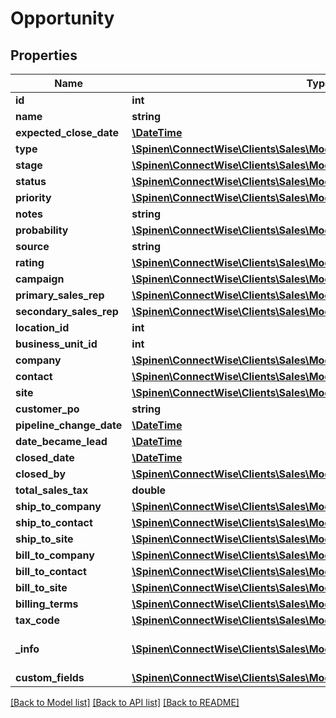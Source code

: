 # Opportunity

## Properties
Name | Type | Description | Notes
------------ | ------------- | ------------- | -------------
**id** | **int** |  | [optional] 
**name** | **string** |  | 
**expected_close_date** | [**\DateTime**](\DateTime.md) |  | [optional] 
**type** | [**\Spinen\ConnectWise\Clients\Sales\Model\OpportunityTypeReference**](OpportunityTypeReference.md) |  | [optional] 
**stage** | [**\Spinen\ConnectWise\Clients\Sales\Model\OpportunityStageReference**](OpportunityStageReference.md) |  | [optional] 
**status** | [**\Spinen\ConnectWise\Clients\Sales\Model\OpportunityStatusReference**](OpportunityStatusReference.md) |  | [optional] 
**priority** | [**\Spinen\ConnectWise\Clients\Sales\Model\OpportunityPriorityReference**](OpportunityPriorityReference.md) |  | [optional] 
**notes** | **string** |  | [optional] 
**probability** | [**\Spinen\ConnectWise\Clients\Sales\Model\OpportunityProbabilityReference**](OpportunityProbabilityReference.md) |  | [optional] 
**source** | **string** |  | [optional] 
**rating** | [**\Spinen\ConnectWise\Clients\Sales\Model\OpportunityRatingReference**](OpportunityRatingReference.md) |  | [optional] 
**campaign** | [**\Spinen\ConnectWise\Clients\Sales\Model\CampaignReference**](CampaignReference.md) |  | [optional] 
**primary_sales_rep** | [**\Spinen\ConnectWise\Clients\Sales\Model\MemberReference**](MemberReference.md) |  | 
**secondary_sales_rep** | [**\Spinen\ConnectWise\Clients\Sales\Model\MemberReference**](MemberReference.md) |  | [optional] 
**location_id** | **int** |  | [optional] 
**business_unit_id** | **int** |  | [optional] 
**company** | [**\Spinen\ConnectWise\Clients\Sales\Model\CompanyReference**](CompanyReference.md) |  | 
**contact** | [**\Spinen\ConnectWise\Clients\Sales\Model\ContactReference**](ContactReference.md) |  | 
**site** | [**\Spinen\ConnectWise\Clients\Sales\Model\SiteReference**](SiteReference.md) |  | 
**customer_po** | **string** |  | [optional] 
**pipeline_change_date** | [**\DateTime**](\DateTime.md) |  | [optional] 
**date_became_lead** | [**\DateTime**](\DateTime.md) |  | [optional] 
**closed_date** | [**\DateTime**](\DateTime.md) |  | [optional] 
**closed_by** | [**\Spinen\ConnectWise\Clients\Sales\Model\MemberReference**](MemberReference.md) |  | [optional] 
**total_sales_tax** | **double** |  | [optional] 
**ship_to_company** | [**\Spinen\ConnectWise\Clients\Sales\Model\CompanyReference**](CompanyReference.md) |  | [optional] 
**ship_to_contact** | [**\Spinen\ConnectWise\Clients\Sales\Model\ContactReference**](ContactReference.md) |  | [optional] 
**ship_to_site** | [**\Spinen\ConnectWise\Clients\Sales\Model\SiteReference**](SiteReference.md) |  | [optional] 
**bill_to_company** | [**\Spinen\ConnectWise\Clients\Sales\Model\CompanyReference**](CompanyReference.md) |  | [optional] 
**bill_to_contact** | [**\Spinen\ConnectWise\Clients\Sales\Model\ContactReference**](ContactReference.md) |  | [optional] 
**bill_to_site** | [**\Spinen\ConnectWise\Clients\Sales\Model\SiteReference**](SiteReference.md) |  | [optional] 
**billing_terms** | [**\Spinen\ConnectWise\Clients\Sales\Model\BillingTermsReference**](BillingTermsReference.md) |  | [optional] 
**tax_code** | [**\Spinen\ConnectWise\Clients\Sales\Model\TaxCodeReference**](TaxCodeReference.md) |  | [optional] 
**_info** | [**\Spinen\ConnectWise\Clients\Sales\Model\Metadata**](Metadata.md) | Metadata of the entity | [optional] 
**custom_fields** | [**\Spinen\ConnectWise\Clients\Sales\Model\CustomFieldValue[]**](CustomFieldValue.md) |  | [optional] 

[[Back to Model list]](../README.md#documentation-for-models) [[Back to API list]](../README.md#documentation-for-api-endpoints) [[Back to README]](../README.md)


